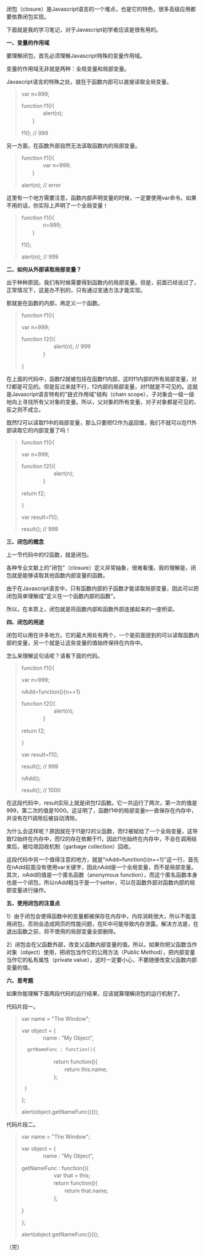 闭包（closure）是Javascript语言的一个难点，也是它的特色，很多高级应用都要依靠闭包实现。

下面就是我的学习笔记，对于Javascript初学者应该是很有用的。

**一、变量的作用域**

要理解闭包，首先必须理解Javascript特殊的变量作用域。

变量的作用域无非就是两种：全局变量和局部变量。

Javascript语言的特殊之处，就在于函数内部可以直接读取全局变量。

> var n=999;
>
> function f1\(\){  
> 　　　　alert\(n\);  
> 　　}
>
> f1\(\); // 999

另一方面，在函数外部自然无法读取函数内的局部变量。

> function f1\(\){  
> 　　　　var n=999;  
> 　　}
>
> alert\(n\); // error

这里有一个地方需要注意，函数内部声明变量的时候，一定要使用var命令。如果不用的话，你实际上声明了一个全局变量！

> function f1\(\){  
> 　　　　n=999;  
> 　　}
>
> f1\(\);
>
> alert\(n\); // 999

**二、如何从外部读取局部变量？**

出于种种原因，我们有时候需要得到函数内的局部变量。但是，前面已经说过了，正常情况下，这是办不到的，只有通过变通方法才能实现。

那就是在函数的内部，再定义一个函数。

> function f1\(\){
>
> var n=999;
>
> function f2\(\){  
> 　　　　　　alert\(n\); // 999  
> 　　　　}
>
> }

在上面的代码中，函数f2就被包括在函数f1内部，这时f1内部的所有局部变量，对f2都是可见的。但是反过来就不行，f2内部的局部变量，对f1就是不可见的。这就是Javascript语言特有的"链式作用域"结构（chain scope），子对象会一级一级地向上寻找所有父对象的变量。所以，父对象的所有变量，对子对象都是可见的，反之则不成立。

既然f2可以读取f1中的局部变量，那么只要把f2作为返回值，我们不就可以在f1外部读取它的内部变量了吗！

> function f1\(\){
>
> var n=999;
>
> function f2\(\){  
> 　　　　　　alert\(n\);  
> 　　　　}
>
> return f2;
>
> }
>
> var result=f1\(\);
>
> result\(\); // 999

**三、闭包的概念**

上一节代码中的f2函数，就是闭包。

各种专业文献上的"闭包"（closure）定义非常抽象，很难看懂。我的理解是，闭包就是能够读取其他函数内部变量的函数。

由于在Javascript语言中，只有函数内部的子函数才能读取局部变量，因此可以把闭包简单理解成"定义在一个函数内部的函数"。

所以，在本质上，闭包就是将函数内部和函数外部连接起来的一座桥梁。

**四、闭包的用途**

闭包可以用在许多地方。它的最大用处有两个，一个是前面提到的可以读取函数内部的变量，另一个就是让这些变量的值始终保持在内存中。

怎么来理解这句话呢？请看下面的代码。

> function f1\(\){
>
> var n=999;
>
> nAdd=function\(\){n+=1}
>
> function f2\(\){  
> 　　　　　　alert\(n\);  
> 　　　　}
>
> return f2;
>
> }
>
> var result=f1\(\);
>
> result\(\); // 999
>
> nAdd\(\);
>
> result\(\); // 1000

在这段代码中，result实际上就是闭包f2函数。它一共运行了两次，第一次的值是999，第二次的值是1000。这证明了，函数f1中的局部变量n一直保存在内存中，并没有在f1调用后被自动清除。

为什么会这样呢？原因就在于f1是f2的父函数，而f2被赋给了一个全局变量，这导致f2始终在内存中，而f2的存在依赖于f1，因此f1也始终在内存中，不会在调用结束后，被垃圾回收机制（garbage collection）回收。

这段代码中另一个值得注意的地方，就是"nAdd=function\(\){n+=1}"这一行，首先在nAdd前面没有使用var关键字，因此nAdd是一个全局变量，而不是局部变量。其次，nAdd的值是一个匿名函数（anonymous function），而这个匿名函数本身也是一个闭包，所以nAdd相当于是一个setter，可以在函数外部对函数内部的局部变量进行操作。

**五、使用闭包的注意点**

1）由于闭包会使得函数中的变量都被保存在内存中，内存消耗很大，所以不能滥用闭包，否则会造成网页的性能问题，在IE中可能导致内存泄露。解决方法是，在退出函数之前，将不使用的局部变量全部删除。

2）闭包会在父函数外部，改变父函数内部变量的值。所以，如果你把父函数当作对象（object）使用，把闭包当作它的公用方法（Public Method），把内部变量当作它的私有属性（private value），这时一定要小心，不要随便改变父函数内部变量的值。

**六、思考题**

如果你能理解下面两段代码的运行结果，应该就算理解闭包的运行机制了。

代码片段一。

> var name = "The Window";
>
> var object = {  
> 　　　　name : "My Object",
>
>       getNameFunc : function(){  
> 　　　　　　return function(){  
> 　　　　　　　　return this.name;  
> 　　　　　　};
>
>      }
>
> };
>
> alert\(object.getNameFunc\(\)\(\)\);

代码片段二。

> var name = "The Window";
>
> var object = {  
> 　　　　name : "My Object",
>
> getNameFunc : function\(\){  
> 　　　　　　var that = this;  
> 　　　　　　return function\(\){  
> 　　　　　　　　return that.name;  
> 　　　　　　};
>
> }
>
> };
>
> alert\(object.getNameFunc\(\)\(\)\);

（完）

